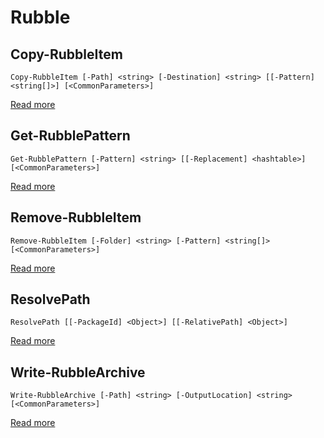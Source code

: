 # Rubble

##  Copy-RubbleItem
    Copy-RubbleItem [-Path] <string> [-Destination] <string> [[-Pattern] <string[]>] [<CommonParameters>]


 [Read more](api/Copy-RubbleItem.md)
##  Get-RubblePattern
    Get-RubblePattern [-Pattern] <string> [[-Replacement] <hashtable>] [<CommonParameters>]


 [Read more](api/Get-RubblePattern.md)
##  Remove-RubbleItem
    Remove-RubbleItem [-Folder] <string> [-Pattern] <string[]> [<CommonParameters>]


 [Read more](api/Remove-RubbleItem.md)
##  ResolvePath
    ResolvePath [[-PackageId] <Object>] [[-RelativePath] <Object>]


 [Read more](api/ResolvePath.md)
##  Write-RubbleArchive
    Write-RubbleArchive [-Path] <string> [-OutputLocation] <string> [<CommonParameters>]


 [Read more](api/Write-RubbleArchive.md)

